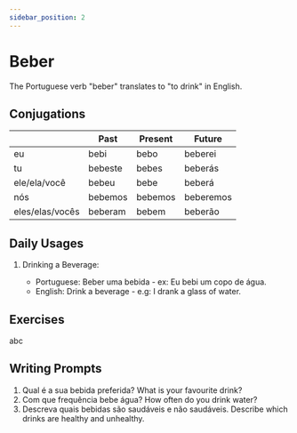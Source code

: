```yaml
---
sidebar_position: 2
---
```


# Beber

The Portuguese verb "beber" translates to "to drink" in English.

## Conjugations

|                 | Past    | Present | Future    |
| --------------- | ------- | ------- | --------- |
| eu              | bebi    | bebo    | beberei   |
| tu              | bebeste | bebes   | beberás   |
| ele/ela/você    | bebeu   | bebe    | beberá    |
| nós             | bebemos | bebemos | beberemos |
| eles/elas/vocês | beberam | bebem   | beberão   |

## Daily Usages

1. Drinking a Beverage:

   - Portuguese: Beber uma bebida - ex: Eu bebi um copo de água.
   - English: Drink a beverage - e.g: I drank a glass of water.

## Exercises

abc

## Writing Prompts

1. Qual é a sua bebida preferida? What is your favourite drink?
2. Com que frequência bebe água? How often do you drink water?
3. Descreva quais bebidas são saudáveis e não saudáveis. Describe which drinks are healthy and unhealthy.

